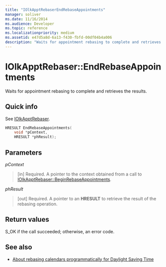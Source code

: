 ```yaml
---
title: "IOlkApptRebaserEndRebaseAppointments"
manager: soliver
ms.date: 11/16/2014
ms.audience: Developer
ms.topic: reference
ms.localizationpriority: medium
ms.assetid: e47d5a8d-6a13-f430-fbfd-00df04b4a006
description: "Waits for appointment rebasing to complete and retrieves the results."
---
```


# IOlkApptRebaser::EndRebaseAppointments

Waits for appointment rebasing to complete and retrieves the results.
  
## Quick info

See [IOlkApptRebaser](iolkapptrebaser.md).
  
```cpp
HRESULT EndRebaseAppointments( 
    void *pContext, 
    HRESULT *phResult);
```

## Parameters

_pContext_
  
> [in] Required. A pointer to the context obtained from a call to [IOlkApptRebaser::BeginRebaseAppointments](iolkapptrebaser-beginrebaseappointments.md).
    
_phResult_
  
> [out] Required. A pointer to an **HRESULT** to retrieve the result of the rebasing operation. 
    
## Return values

S_OK if the call succeeded; otherwise, an error code.
  
## See also

- [About rebasing calendars programmatically for Daylight Saving Time](about-rebasing-calendars-programmatically-for-daylight-saving-time.md)

